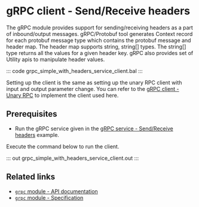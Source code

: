 # gRPC client - Send/Receive headers

The gRPC module provides support for sending/receiving headers as a part of inbound/output messages. gRPC/Protobuf tool generates Context record for each protobuf message type which contains the protobuf message and header map. The header map supports string, string[] types. The string[] type returns all the values for a given header key. gRPC also provides set of Utility apis to manipulate header values.

   ::: code grpc_simple_with_headers_service_client.bal :::

Setting up the client is the same as setting up the unary RPC client with input and output parameter change. You can refer to the [gRPC client - Unary RPC](/learn/by-example/grpc-client-unary/) to implement the client used here.

## Prerequisites
- Run the gRPC service given in the [gRPC service - Send/Receive headers](/learn/by-example/grpc-service-headers/) example.

Execute the command below to run the client.

   ::: out grpc_simple_with_headers_service_client.out :::

## Related links
- [`grpc` module - API documentation](https://lib.ballerina.io/ballerina/grpc/latest)
- [`grpc` module - Specification](/spec/grpc/)
